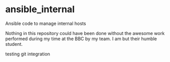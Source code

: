 # ansible_internal
Ansible code to manage internal hosts

Nothing in this repository could have been done without the awesome work performed during my time at the BBC by my team. I am but their humble student. 

testing git integration
